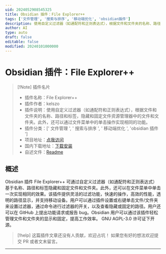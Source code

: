 ```yaml
---
uid: 2024052908545325
title: Obsidian 插件：File Explorer++
tags: ['文件管理', '搜索与排序', '移动端优化', 'obsidian插件']
description: 使用自定义过滤器（如通配符和正则表达式），根据文件和文件夹的名称、路径和标签，隐藏和固定文件资源管理器中的文件和文件夹。此外，还可以通过文件菜单中的单击操作实现相同的功能。
author: AI
type: auto
draft: false
editable: false
modified: 20240101000000
---
```


# Obsidian 插件：File Explorer++

> [!Note] 插件名片
> - 插件名称：File Explorer++
> - 插件作者：kelszo
> - 插件说明：使用自定义过滤器（如通配符和正则表达式），根据文件和文件夹的名称、路径和标签，隐藏和固定文件资源管理器中的文件和文件夹。此外，还可以通过文件菜单中的单击操作实现相同的功能。
> - 插件分类：[' 文件管理 ', ' 搜索与排序 ', ' 移动端优化 ', 'obsidian 插件 ']
> - 项目地址：[点我访问](https://github.com/kelszo/obsidian-file-explorer-plus)
> - 国内下载地址：[下载安装](https://pkmer.cn/products/plugin/pluginMarket/?file-explorer-plus)
> - 自述文件：[Readme](https://ghproxy.net/https://raw.githubusercontent.com/kelszo/obsidian-file-explorer-plus/master/README.md)

## 概述

Obsidian 插件 File Explorer++ 可通过自定义过滤器（如通配符和正则表达式）基于名称、路径和标签隐藏和固定文件和文件夹。此外，还可以在文件菜单中单击一次实现相同的效果。该插件提供灵活的过滤功能，快速的操作，高效的性能，透明的路径显示，并支持移动设备。用户可以通过插件设置或右键单击文件/文件夹来设置过滤器，通过命令进行过滤器的开关，以及查看隐藏或固定的路径。用户还可以在 GitHub 上提出功能请求或报告 bug。Obsidian 用户可以通过该插件轻松管理文件和文件夹的显示和固定，提高工作效率。 GNU AGPL-3.0 许可证下开源。

> [!help]
> 这篇插件文章还没有人贡献，欢迎占坑！
> 如果您有好的想法欢迎提交 PR 或者文末留言。

---



